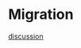 
# Migration



[discussion](https://www.reddit.com/r/scala/comments/16pzxy7/type_safe_raw_sql_with_scala/)